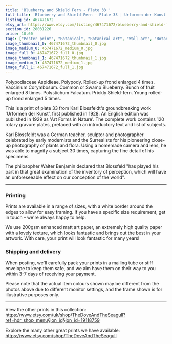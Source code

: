 ```yaml
---
title: 'Blueberry and Shield Fern - Plate 33 '
full-title: 'Blueberry and Shield Fern - Plate 33 | Urformen der Kunst | Karl Blossfeldt |  Botanical print, wall art, room decor, black & white, vintage'
listing_id: 467471672
etsy_url: https://www.etsy.com/listing/467471672/blueberry-and-shield-fern-plate-33?utm_source=site&utm_medium=api&utm_campaign=api
section_id: 28031226
price: 10.60
tags: ["Poster print", "Botanical", "Botanical art", "Wall art", "Botanical poster", "Photograph", "Vintage", "Black and white", "Sepia", "Minimal", "High quality print", "Botanical print", "Urformen der Kunst"]
image_thumbnail_0: 467471672_thumbnail_0.jpg
image_medium_0: 467471672_medium_0.jpg
image_full_0: 467471672_full_0.jpg
image_thumbnail_1: 467471672_thumbnail_1.jpg
image_medium_1: 467471672_medium_1.jpg
image_full_1: 467471672_full_1.jpg
---
```

Polypodiaceae Aspidieae. Polypody. Rolled-up frond enlarged 4 times. 
Vaccinium Corymbosum. Common or Swamp Blueberry. Bunch of fruit enlarged 8 times. Polystichum Falcatum. Prickly Shield-fern. Young rolled-up frond enlarged 5 times.

This is a print of plate 33 from Karl Blossfeldt&#39;s groundbreaking work &#39;Urformen der Kunst&#39;, first published in 1928. An English edition was published in 1929 as &#39;Art Forms in Nature&#39;. The complete work contains 120 rotary gravure plates, prefaced with an introductory text and list of subjects.

Karl Blossfeldt was a German teacher, sculptor and photographer celebrated by early modernists and the Surrealists for his pioneering close-up photography of plants and flora. Using a homemade camera and lens, he was able to magnify a subject 30 times, capturing the fine detail of his specimens.

The philosopher Walter Benjamin declared that Blossfeld &quot;has played his part in that great examination of the inventory of perception, which will have an unforeseeable effect on our conception of the world&quot;. 

---

### Printing

Prints are available in a range of sizes, with a white border around the edges to allow for easy framing. If you have a specific size requirement, get in touch – we&#39;re always happy to help.

We use 200gsm enhanced matt art paper, an extremely high quality paper with a lovely texture, which looks fantastic and brings out the best in your artwork. With care, your print will look fantastic for many years!

### Shipping and delivery

When posting, we&#39;ll carefully pack your prints in a mailing tube or stiff envelope to keep them safe, and we aim have them on their way to you within 3-7 days of receiving your payment.

Please note that the actual item colours shown may be different from the photos above due to different monitor settings, and the frame shown is for illustrative purposes only.

---

View the other prints in this collection: https://www.etsy.com/uk/shop/TheDoveAndTheSeagull?ref=hdr_shop_menu§ion_id§ion_id=19118759

Explore the many other great prints we have available: https://www.etsy.com/shop/TheDoveAndTheSeagull
